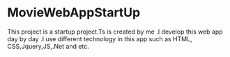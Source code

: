 # MovieWebAppStartUp 
This project is a startup project.Ts is created by me .I develop this web app day by day .I use different technology in this app such as HTML, CSS,Jquery,JS,.Net and etc. 
